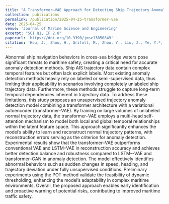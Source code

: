 ```yaml
---
title: "A Transformer–VAE Approach for Detecting Ship Trajectory Anomalies in Cross-Sea Bridge Areas"
collection: publications
permalink: /publication/2025-04-25-transformer-vae
date: 2025-04-25
venue: 'Journal of Marine Science and Engineering'
excerpt: "SCI Q1, IF 2.8"
paperurl: 'https://doi.org/10.3390/jmse13050849'
citation: 'Hou, J., Zhou, H., Grifoll, M., Zhou, Y., Liu, J., Ye, Y.*, & Zheng, P.* (2025). &quot;A Transformer–VAE Approach for Detecting Ship Trajectory Anomalies in Cross-Sea Bridge Areas.&quot; <i>Journal of Marine Science and Engineering</i>, 13(5), 849.'
---
```

Abnormal ship navigation behaviors in cross-sea bridge waters pose significant threats to maritime safety, creating a critical need for accurate anomaly detection methods. Ship AIS trajectory data contain complex temporal features but often lack explicit labels. Most existing anomaly detection methods heavily rely on labeled or semi-supervised data, thus limiting their applicability in scenarios involving completely unlabeled ship trajectory data. Furthermore, these methods struggle to capture long-term temporal dependencies inherent in trajectory data. To address these limitations, this study proposes an unsupervised trajectory anomaly detection model combining a transformer architecture with a variational autoencoder (transformer–VAE). By training on large volumes of unlabeled normal trajectory data, the transformer–VAE employs a multi-head self-attention mechanism to model both local and global temporal relationships within the latent feature space. This approach significantly enhances the model’s ability to learn and reconstruct normal trajectory patterns, with reconstruction errors serving as the criterion for anomaly detection. Experimental results show that the transformer–VAE outperforms conventional VAE and LSTM–VAE in reconstruction accuracy and achieves better detection balance and robustness compared to LSTM–-VAE and transformer–GAN in anomaly detection. The model effectively identifies abnormal behaviors such as sudden changes in speed, heading, and trajectory deviation under fully unsupervised conditions. Preliminary experiments using the POT method validate the feasibility of dynamic thresholding, enhancing the model’s adaptability in complex maritime environments. Overall, the proposed approach enables early identification and proactive warning of potential risks, contributing to improved maritime traffic safety.
